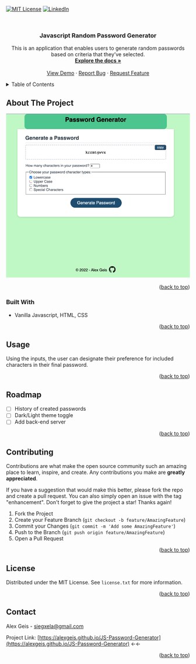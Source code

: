 <!-- # Javascript Random Password Generator

This is an application that enables users to generate random passwords based on criteria that they’ve selected.

## Deployment Details

Repo: [JS Random Password Generator - Alex Geis Github](https://github.com/alexgeis/JS-Password-Homework)

GitHub Pages URL: [JS Random Password Generator](https://alexgeis.github.io/JS-Password-Homework/)

Screenshot: ![The Password Generator application displays a red button to "Generate Password".](./Assets/password-generator-screenshot1.png)
-->

<div id="top"></div>
<!-- PROJECT SHIELDS -->
<!-- [![Contributors][contributors-shield]][contributors-url]
[![Forks][forks-shield]][forks-url]
[![Stargazers][stars-shield]][stars-url]
[![Issues][issues-shield]][issues-url] -->

[![MIT License][license-shield]][license-url]
[![LinkedIn][linkedin-shield]][linkedin-url]

<!-- PROJECT LOGO -->
<br />
<div align="center">
  <!-- <a href="https://github.com/alexgeis/JS-Password-Generator">
    <img src="images/logo.png" alt="Logo" width="80" height="80">
  </a> -->

<h3 align="center">Javascript Random Password Generator</h3>

  <p align="center">
    This is an application that enables users to generate random passwords based on criteria that they’ve selected.
    <br />
    <a href="https://github.com/alexgeis/JS-Password-Generator"><strong>Explore the docs »</strong></a>
    <br />
    <br />
    <a href="alexgeis.github.io/js-password-generator/">View Demo</a>
    ·
    <a href="https://github.com/alexgeis/JS-Password-Generator/issues">Report Bug</a>
    ·
    <a href="https://github.com/alexgeis/JS-Password-Generator/issues">Request Feature</a>
  </p>
</div>

<!-- TABLE OF CONTENTS -->
<details>
  <summary>Table of Contents</summary>
  <ol>
    <li>
      <a href="#about-the-project">About The Project</a>
      <ul>
        <li><a href="#built-with">Built With</a></li>
      </ul>
    </li>
    <!-- <li>
      <a href="#getting-started">Getting Started</a>
      <ul>
        <li><a href="#prerequisites">Prerequisites</a></li>
        <li><a href="#installation">Installation</a></li>
      </ul>
    </li> -->
    <li><a href="#usage">Usage</a></li>
    <li><a href="#roadmap">Roadmap</a></li>
    <li><a href="#contributing">Contributing</a></li>
    <li><a href="#license">License</a></li>
    <li><a href="#contact">Contact</a></li>
    <!-- <li><a href="#acknowledgments">Acknowledgments</a></li> -->
  </ol>
</details>

<!-- ABOUT THE PROJECT -->

## About The Project

[![Password Generator application displays an input and confirm button to "Generate Password".][product-screenshot]](https://github.com/alexgeis/JS-Password-Generator)

<p align="right">(<a href="#top">back to top</a>)</p>

### Built With

- Vanilla Javascript, HTML, CSS

<p align="right">(<a href="#top">back to top</a>)</p>

<!-- GETTING STARTED -->
<!-- ## Getting Started

This is an example of how you may give instructions on setting up your project locally.
To get a local copy up and running follow these simple example steps.

### Prerequisites

This is an example of how to list things you need to use the software and how to install them.
* npm
  ```sh
  npm install npm@latest -g
  ```

### Installation

1. Get a free API Key at [https://example.com](https://example.com)
2. Clone the repo
   ```sh
   git clone https://github.com/alexgeis/JS-Password-Generator.git
   ```
3. Install NPM packages
   ```sh
   npm install
   ```
4. Enter your API in `config.js`
   ```js
   const API_KEY = 'ENTER YOUR API';
   ```

<p align="right">(<a href="#top">back to top</a>)</p>
 -->

<!-- USAGE EXAMPLES -->

## Usage

Using the inputs, the user can designate their preference for included characters in their final password.

<!-- _For more examples, please refer to the [Documentation](https://example.com)_ -->

<p align="right">(<a href="#top">back to top</a>)</p>

<!-- ROADMAP -->

## Roadmap

- [ ] History of created passwords
- [ ] Dark/Light theme toggle
- [ ] Add back-end server

<!-- See the [open issues](https://github.com/alexgeis/JS-Password-Generator/issues) for a full list of proposed features (and known issues). -->

<p align="right">(<a href="#top">back to top</a>)</p>

<!-- CONTRIBUTING -->

## Contributing

Contributions are what make the open source community such an amazing place to learn, inspire, and create. Any contributions you make are **greatly appreciated**.

If you have a suggestion that would make this better, please fork the repo and create a pull request. You can also simply open an issue with the tag "enhancement".
Don't forget to give the project a star! Thanks again!

1. Fork the Project
2. Create your Feature Branch (`git checkout -b feature/AmazingFeature`)
3. Commit your Changes (`git commit -m 'Add some AmazingFeature'`)
4. Push to the Branch (`git push origin feature/AmazingFeature`)
5. Open a Pull Request

<p align="right">(<a href="#top">back to top</a>)</p>

<!-- LICENSE -->

## License

Distributed under the MIT License. See `license.txt` for more information.

<p align="right">(<a href="#top">back to top</a>)</p>

<!-- CONTACT -->

## Contact

Alex Geis - siegxela@gmail.com

Project Link: [https://alexgeis.github.io/JS-Password-Generator](https://alexgeis.github.io/JS-Password-Generator) &larr;&larr;

<p align="right">(<a href="#top">back to top</a>)</p>

<!-- ACKNOWLEDGMENTS -->
<!--
## Acknowledgments

- []()
- []()
- []()

<p align="right">(<a href="#top">back to top</a>)</p> -->

<!-- MARKDOWN LINKS & IMAGES -->
<!-- https://www.markdownguide.org/basic-syntax/#reference-style-links -->

[contributors-shield]: https://img.shields.io/github/contributors/alexgeis/JS-Password-Generator.svg?style=for-the-badge
[contributors-url]: https://github.com/alexgeis/JS-Password-Generator/graphs/contributors
[forks-shield]: https://img.shields.io/github/forks/alexgeis/JS-Password-Generator.svg?style=for-the-badge
[forks-url]: https://github.com/alexgeis/JS-Password-Generator/network/members
[stars-shield]: https://img.shields.io/github/stars/alexgeis/JS-Password-Generator.svg?style=for-the-badge
[stars-url]: https://github.com/alexgeis/JS-Password-Generator/stargazers
[issues-shield]: https://img.shields.io/github/issues/alexgeis/JS-Password-Generator.svg?style=for-the-badge
[issues-url]: https://github.com/alexgeis/JS-Password-Generator/issues
[license-shield]: https://img.shields.io/github/license/alexgeis/JS-Password-Generator.svg?style=for-the-badge
[license-url]: https://github.com/alexgeis/JS-Password-Generator/blob/main/license.txt
[linkedin-shield]: https://img.shields.io/badge/-LinkedIn-black.svg?style=for-the-badge&logo=linkedin&colorB=555
[linkedin-url]: https://www.linkedin.com/in/alexngeis/
[product-screenshot]: ./Assets/password-generator-screenshot1.png
